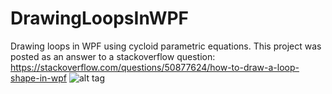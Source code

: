 # DrawingLoopsInWPF
Drawing loops in WPF using cycloid parametric equations. This project was posted as an answer to a stackoverflow question: https://stackoverflow.com/questions/50877624/how-to-draw-a-loop-shape-in-wpf
![alt tag](https://imgur.com/skxjVUC "Demo app showing drawings.")
